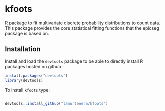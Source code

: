 kfoots
======

R package to fit multivariate discrete probability distributions to count data. This package provides the core statistical fitting functions that the epicseg package is based on.

## Installation

Install and load the `devtools` package to be able to directly install R packages hosted on github :

```R
install.packages("devtools")
library(devtools)
```

To install `kfoots` type:

```R

devtools::install_github("lamortenera/kfoots")
```
